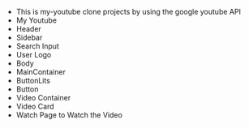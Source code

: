 - This is my-youtube clone projects by using the google youtube API
- My Youtube
-  Header
 - Sidebar
 - Search Input
 - User Logo
- Body
 - MainContainer
  - ButtonLits
   - Button
  - Video Container
   - Video Card
- Watch Page to Watch the Video